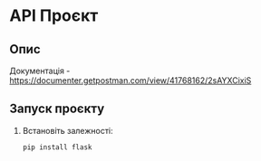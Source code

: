 # API Проєкт

## Опис
Документація - https://documenter.getpostman.com/view/41768162/2sAYXCixiS
## Запуск проєкту
1. Встановіть залежності:
   ```sh
   pip install flask
